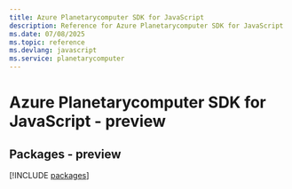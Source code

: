 ```yaml
---
title: Azure Planetarycomputer SDK for JavaScript
description: Reference for Azure Planetarycomputer SDK for JavaScript
ms.date: 07/08/2025
ms.topic: reference
ms.devlang: javascript
ms.service: planetarycomputer
---
```

# Azure Planetarycomputer SDK for JavaScript - preview
## Packages - preview
[!INCLUDE [packages](planetarycomputer-index.md)]